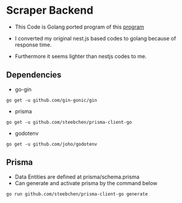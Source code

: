 # Scraper Backend

- This Code is Golang ported program of this [program](https://github.com/donghquinn/tech_news_back)

- I converted my original nest.js based codes to golang because of response time.

- Furthermore it seems lighter than nestjs codes to me.

## Dependencies

- go-gin

```shell
go get -u github.com/gin-gonic/gin
```

- prisma

```shell
go get -u github.com/steebchen/prisma-client-go
```

- godotenv

```shell
go get -u github.com/joho/godotenv
```

## Prisma

- Data Entities are defined at prisma/schema.prisma
- Can generate and activate prisma by the command below

```shell
go run github.com/steebchen/prisma-client-go generate
```
